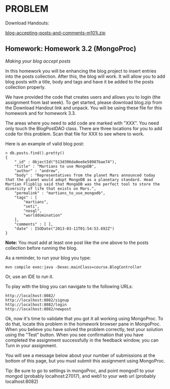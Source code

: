 # PROBLEM

Download Handouts:

[blog-accepting-posts-and-comments-m101j.zip](https://university.mongodb.com/static/MongoDB_2018_M101J_August/handouts/blog-accepting-posts-and-comments-m101j.zip)

## Homework: Homework 3.2 (MongoProc)

*Making your blog accept posts*

In this homework you will be enhancing the blog project to insert entries into the posts collection. After this, the blog will work. It will allow you to add blog posts with a title, body and tags and have it be added to the posts collection properly.

We have provided the code that creates users and allows you to login (the assignment from last week). To get started, please download blog.zip from the Download Handout link and unpack. You will be using these file for this homework and for homework 3.3.

The areas where you need to add code are marked with "XXX". You need only touch the BlogPostDAO class. There are three locations for you to add code for this problem. Scan that file for XXX to see where to work.

Here is an example of valid blog post:

```
> db.posts.find().pretty()
{
    "_id" : ObjectId("513d396da0ee6e58987bae74"),
    "title" : "Martians to use MongoDB",
    "author" : "andrew",
    "body" : "Representatives from the planet Mars announced today that the planet would adopt MongoDB as a planetary standard. Head Martian Flipblip said that MongoDB was the perfect tool to store the diversity of life that exists on Mars.",
    "permalink" : "martians_to_use_mongodb",
    "tags" : [
        "martians",
        "seti",
        "nosql",
        "worlddomination"
    ],
    "comments" : [ ],
    "date" : ISODate("2013-03-11T01:54:53.692Z")
}	
```

**Note:** You must add at least one post like the one above to the posts collection before running the blog.

As a reminder, to run your blog you type:

`mvn compile exec:java -Dexec.mainClass=course.BlogController`

Or, use an IDE to run it.

To play with the blog you can navigate to the following URLs:

```
http://localhost:8082/
http://localhost:8082/signup
http://localhost:8082/login
http://localhost:8082/newpost
```

Ok, now it's time to validate that you got it all working using MongoProc. To do that, locate this problem in the homework browser pane in MongoProc. When you believe you have solved the problem correctly, test your solution using the "Test" button. When you see confirmation that you have completed the assignment successfully in the feedback window, you can Turn in your assignment.

You will see a message below about your number of submissions at the bottom of this page, but you must submit this assignment using MongoProc.

Tip: Be sure to go to settings in mongoProc, and point mongod1 to your mongod (probably localhost:27017), and web1 to your web url (probably localhost:8082)
